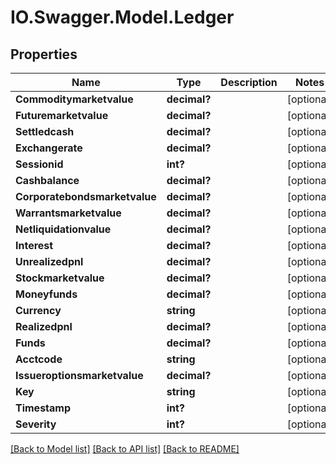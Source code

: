 # IO.Swagger.Model.Ledger
## Properties

Name | Type | Description | Notes
------------ | ------------- | ------------- | -------------
**Commoditymarketvalue** | **decimal?** |  | [optional] 
**Futuremarketvalue** | **decimal?** |  | [optional] 
**Settledcash** | **decimal?** |  | [optional] 
**Exchangerate** | **decimal?** |  | [optional] 
**Sessionid** | **int?** |  | [optional] 
**Cashbalance** | **decimal?** |  | [optional] 
**Corporatebondsmarketvalue** | **decimal?** |  | [optional] 
**Warrantsmarketvalue** | **decimal?** |  | [optional] 
**Netliquidationvalue** | **decimal?** |  | [optional] 
**Interest** | **decimal?** |  | [optional] 
**Unrealizedpnl** | **decimal?** |  | [optional] 
**Stockmarketvalue** | **decimal?** |  | [optional] 
**Moneyfunds** | **decimal?** |  | [optional] 
**Currency** | **string** |  | [optional] 
**Realizedpnl** | **decimal?** |  | [optional] 
**Funds** | **decimal?** |  | [optional] 
**Acctcode** | **string** |  | [optional] 
**Issueroptionsmarketvalue** | **decimal?** |  | [optional] 
**Key** | **string** |  | [optional] 
**Timestamp** | **int?** |  | [optional] 
**Severity** | **int?** |  | [optional] 

[[Back to Model list]](../README.md#documentation-for-models) [[Back to API list]](../README.md#documentation-for-api-endpoints) [[Back to README]](../README.md)

